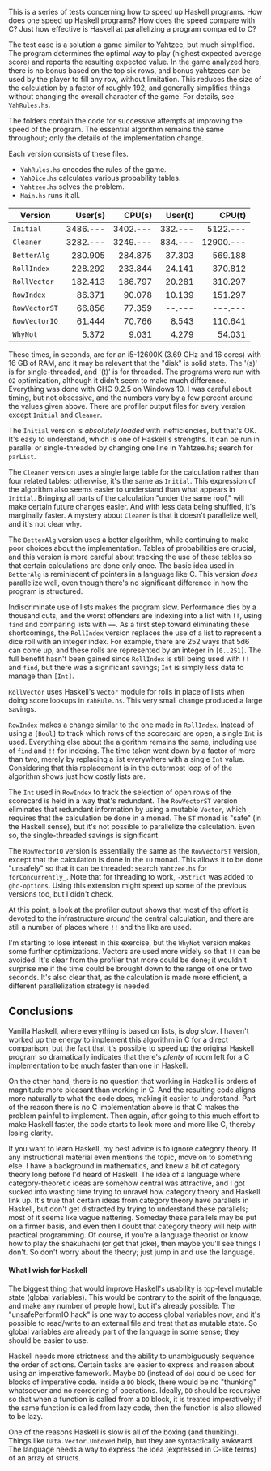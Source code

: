 
This is a series of tests concerning how to speed up Haskell programs. How does one speed up Haskell programs? How does the speed compare with C? Just how effective is Haskell at parallelizing a program compared to C?

The test case is a solution a game similar to Yahtzee, but much simplified. The program determines the optimal way to play (highest expected average score) and reports the resulting expected value. In the game analyzed here, there is no bonus based on the top six rows, and bonus yahtzees can be used by the player to fill any row, without limitation. This reduces the size of the calculation by a factor of roughly 192, and generally simplifies things without changing the overall character of the game. For details, see `YahRules.hs`.

The folders contain the code for successive attempts at improving the speed of the program. The essential algorithm remains the same throughout; only the details of the implementation change.

Each version consists of these files.
* `YahRules.hs` encodes the rules of the game.
* `YahDice.hs` calculates various probability tables.
* `Yahtzee.hs` solves the problem.
* `Main.hs` runs it all.


| Version     | User(s)  | CPU(s)    | User(t) | CPU(t)    |
| -----       |  -----:  | -----:    | -----:  | -----:    |
|`Initial`    | 3486.--- | 3402.---  | 332.--- |  5122.--- |
|`Cleaner`    | 3282.--- | 3249.---  | 834.--- | 12900.--- |
|`BetterAlg`  |  280.905 |  284.875  |  37.303 |   569.188 |
|`RollIndex`  |  228.292 |  233.844  |  24.141 |   370.812 |
|`RollVector` |  182.413 |  186.797  |  20.281 |   310.297 |
|`RowIndex`   |   86.371 |   90.078  |  10.139 |   151.297 |
|`RowVectorST`|   66.856 |   77.359  |  --.--- |   ---.--- |
|`RowVectorIO`|   61.444 |   70.766  |   8.543 |   110.641 |
|`WhyNot`     |    5.372 |    9.031  |   4.279 |    54.031 |


These times, in seconds, are for an i5-12600K (3.69 GHz and 16 cores) with 16 GB of RAM, and it may be relevant that the "disk" is solid state. The '(s)' is for single-threaded, and '(t)' is for threaded. The programs were run with `O2` optimization, although it didn't seem to make much difference. Everything was done with GHC 9.2.5 on Windows 10. I was careful about timing, but not obsessive, and the numbers vary by a few percent around the values given above. There are profiler output files for every version except `Initial` and `Cleaner`.

The `Initial` version is *absolutely loaded* with inefficiencies, but that's OK. It's easy to understand, which is one of Haskell's strengths. It can be run in parallel or single-threaded by changing one line in Yahtzee.hs; search for `parList`.

The `Cleaner` version uses a single large table for the calculation rather than four related tables; otherwise, it's the same as `Initial`. This expression of the algorithm also seems easier to understand than what appears in `Initial`. Bringing all parts of the calculation "under the same roof," will make certain future changes easier. And with less data being shuffled, it's marginally faster. A mystery about `Cleaner` is that it doesn't parallelize well, and it's not clear why.

The `BetterAlg` version uses a better algorithm, while continuing to make poor choices about the implementation. Tables of probabilities are crucial, and this version is more careful about tracking the use of these tables so that certain calculations are done only once. The basic idea used in `BetterAlg` is reminiscent of pointers in a language like C. This version *does* parallelize well, even though there's no significant difference in how the program is structured.

Indiscriminate use of lists makes the program slow. Performance dies by a thousand cuts, and the worst offenders are indexing into a list with `!!`, using `find` and comparing lists with `==`. As a first step toward eliminating these shortcomings, the `RollIndex` version replaces the use of a list to represent a dice roll with an integer index. For example, there are 252 ways that 5d6 can come up, and these rolls are represented by an integer in `[0..251]`. The full benefit hasn't been gained since `RollIndex` is still being used with `!!` and `find`, but there was a significant savings; `Int` is simply less data to manage than `[Int]`.

`RollVector` uses Haskell's `Vector` module for rolls in place of lists when doing score lookups in `YahRule.hs`. This very small change produced a large savings.

`RowIndex` makes a change similar to the one made in `RollIndex`. Instead of using a `[Bool]` to track which rows of the scorecard are open, a single `Int` is used. Everything else about the algorithm remains the same, including use of `find` and `!!` for indexing. The time taken went down by a factor of more than two, merely by replacing a list everywhere with a single `Int` value. Considering that this replacement is in the outermost loop of of the algorithm shows just how costly lists are.

The `Int` used in `RowIndex` to track the selection of open rows of the scorecard is held in a way that's redundant. The `RowVectorST` version eliminates that redundant information by using a mutable `Vector`, which requires that the calculation be done in a monad. The `ST` monad is "safe" (in the Haskell sense), but it's not possible to parallelize the calculation. Even so, the single-threaded savings is significant.

The `RowVectorIO` version is essentially the same as the `RowVectorST` version, except that the calculation is done in the `IO` monad. This allows it to be done "unsafely" so that it can be threaded: search `Yahtzee.hs` for `forConcurrently_`. Note that for threading to work, `-XStrict` was added to `ghc-options`. Using this extension might speed up some of the previous versions too, but I didn't check.

At this point, a look at the profiler output shows that most of the effort is devoted to the infrastructure *around* the central calculation, and there are still a number of places where `!!` and the like are used.

I'm starting to lose interest in this exercise, but the `WhyNot` version makes some further optimizations. Vectors are used more widely so that `!!` can be avoided. It's clear from the profiler that more could be done; it wouldn't surprise me if the time could be brought down to the range of one or two seconds. It's also clear that, as the calculation is made more efficient, a different parallelization strategy is needed. 


Conclusions
-----------

Vanilla Haskell, where everything is based on lists, is *dog slow*. I haven't worked up the energy to implement this algorithm in C for a direct comparison, but the fact that it's possible to speed up the original Haskell program so dramatically indicates that there's *plenty* of room left for a C implementation to be much faster than one in Haskell.

On the other hand, there is no question that working in Haskell is orders of magnitude more pleasant than working in C. And the resulting code aligns more naturally to what the code does, making it easier to understand. Part of the reason there is no C implementation above is that C makes the problem painful to implement. Then again, after going to this much effort to make Haskell faster, the code starts to look more and more like C, thereby losing clarity.

If you want to learn Haskell, my best advice is to ignore category theory. If any instructional material even mentions the topic, move on to something else. I have a background in mathematics, and knew a bit of category theory long before I'd heard of Haskell. The idea of a language where category-theoretic ideas are somehow central was attractive, and I got sucked into wasting time trying to unravel how category theory and Haskell link up. It's true that certain ideas from category theory have parallels in Haskell, but don't get distracted by trying to understand these parallels; most of it seems like vague nattering. Someday these parallels may be put on a firmer basis, and even then I doubt that category theory will help with practical programming. Of course, if you're a language theorist or know how to play the shakuhachi (or get that joke), then maybe you'll see things I don't. So don't worry about the theory; just jump in and use the language.

#### What I wish for Haskell 

The biggest thing that would improve Haskell's usability is top-level mutable state (global variables). This would be contrary to the spirit of the language, and make any number of people howl, but it's already possible. The "unsafePerformIO hack" is one way to access global variables now, and it's possible to read/write to an external file and treat that as mutable state. So global variables are already part of the language in some sense; they should be easier to use.

Haskell needs more strictness and the ability to unambiguously sequence the order of actions. Certain tasks are easier to express and reason about using an imperative famework. Maybe `DO` (instead of `do`) could be used for blocks of imperative code. Inside a `DO` block, there would be no "thunking" whatsoever and no reordering of operations. Ideally, `DO` should be recursive so that when a function is called from a `DO` block, it is treated imperatively; if the same function is called from lazy code, then the function is also allowed to be lazy.

One of the reasons Haskell is slow is all of the boxing (and thunking). Things like `Data.Vector.Unboxed` help, but they are syntactically awkward. The language needs a way to express the idea (expressed in C-like terms) of an array of structs. 



